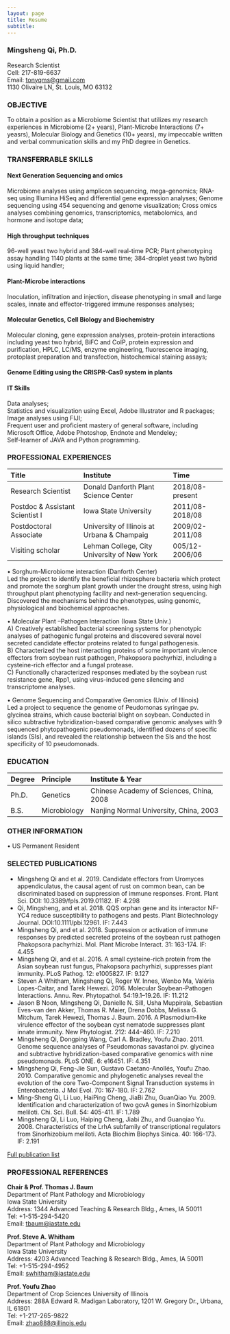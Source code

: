 ```yaml
---
layout: page
title: Resume
subtitle: 
---
```


### **Mingsheng Qi**, Ph.D.		
Research Scientist  
Cell: 217-819-6637  
Email: [tonyqms@gmail.com](mailto:tonyqms@gmail.com)    
1130 Olivaire LN, St. Louis, MO 63132  

### OBJECTIVE  
To obtain a position as a Microbiome Scientist that utilizes my research experiences in Microbiome (2+ years), Plant-Microbe Interactions (7+ yeasrs), Molecular Biology and Genetics (10+ years), my impeccable written and verbal communication skills and my PhD degree in Genetics.  

### TRANSFERRABLE SKILLS  
#### Next Generation Sequencing and omics  
Microbiome analyses using amplicon sequencing, mega-genomics; RNA-seq using Illumina HiSeq and differential gene expression analyses; Genome sequencing using 454 sequencing and genome visualization; Cross omics analyses combining genomics, transcriptomics, metabolomics, and hormone and isotope data;
 
#### High throughput techniques  
96-well yeast two hybrid and 384-well real-time PCR; Plant phenotyping assay handling 1140 plants at the same time; 384-droplet yeast two hybrid using liquid handler; 

#### Plant-Microbe interactions  
 Inoculation, infiltration and injection, disease phenotyping in small and large scales, innate and effector-triggered immune responses analyses;
 
#### Molecular Genetics, Cell Biology and Biochemistry  
Molecular cloning, gene expression analyses, protein-protein interactions including yeast two hybrid, BiFC and CoIP, protein expression and purification, HPLC, LC/MS, enzyme engineering, fluorescence imaging, protoplast preparation and transfection, histochemical staining assays;

#### Genome Editing using the CRISPR-Cas9 system in plants

#### IT Skills  
Data analyses;  
Statistics and visualization using Excel, Adobe Illustrator and R packages;  
Image analyses using FIJI;  
Frequent user and proficient mastery of general software, including Microsoft Office, Adobe Photoshop, Endnote and Mendeley;  
Self-learner of JAVA and Python programming.  

### PROFESSIONAL EXPERIENCES   
| Title | Institute | Time |  
| :------- | :--- | :--- |  
| Research Scientist | Donald Danforth Plant Science Center | 2018/08-present |  
| Postdoc & Assistant Scientist I | Iowa State University | 2011/08-2018/08 |  
| Postdoctoral Associate | University of Illinois at Urbana & Champaig | 2009/02-2011/08 |  
| Visiting scholar | Lehman College, City University of New York | 005/12-2006/06 |  

•	Sorghum-Microbiome interaction (Danforth Center)  
Led the project to identify the beneficial rhizosphere bacteria which protect and promote the sorghum plant growth under the drought stress, using high throughput plant phenotyping facility and next-generation sequencing. Discovered the mechanisms behind the phenotypes, using genomic, physiological and biochemical approaches. 

•	Molecular Plant –Pathogen Interaction (Iowa State Univ.)  
A)	Creatively established bacterial screening systems for phenotypic analyses of pathogenic fungal proteins and discovered several novel secreted candidate effector proteins related to fungal pathogenesis.  
B)	Characterized the host interacting proteins of some important virulence effectors from soybean rust pathogen, Phakopsora pachyrhizi, including a cysteine-rich effector and a fungal protease.  
C)	Functionally characterized responses mediated by the soybean rust resistance gene, Rpp1, using virus-induced gene silencing and transcriptome analyses.  

•	Genome Sequencing and Comparative Genomics (Univ. of Illinois)  
Led a project to sequence the genome of Peudomonas syringae pv. glycinea strains, which cause bacterial blight on soybean. Conducted in silico subtractive hybridization-based comparative genomic analyses with 9 sequenced phytopathogenic pseudomonads, identified dozens of specific islands (SIs), and revealed the relationship between the SIs and the host specificity of 10 pseudomonads.  

### EDUCATION  
| Degree | Principle | Institute & Year |  
| :------ | :--- | :--- |  
| Ph.D. | Genetics | Chinese Academy of Sciences, China, 2008 |  
| B.S. | Microbiology | Nanjing Normal University, China, 2003 |  

### OTHER INFORMATION  
•	US Permanent Resident  

### SELECTED PUBLICATIONS  
* Mingsheng Qi and et al. 2019. Candidate effectors from Uromyces appendiculatus, the causal agent of rust on common bean, can be discriminated based on suppression of immune responses. Front. Plant Sci. DOI: 10.3389/fpls.2019.01182. IF: 4.298
* Qi, Mingsheng, and et al. 2018. QQS orphan gene and its interactor NF-YC4 reduce susceptibility to pathogens and pests. Plant Biotechnology Journal. DOI:10.1111/pbi.12961. IF: 7.443
* Mingsheng Qi, and et al. 2018. Suppression or activation of immune responses by predicted secreted proteins of the soybean rust pathogen Phakopsora pachyrhizi. Mol. Plant Microbe Interact. 31: 163-174. IF: 4.455
* Mingsheng Qi, and et al. 2016. A small cysteine-rich protein from the Asian soybean rust fungus, Phakopsora pachyrhizi, suppresses plant immunity. PLoS Pathog. 12: e1005827. IF: 9.127 
* Steven A Whitham, Mingsheng Qi, Roger W. Innes, Wenbo Ma, Valéria Lopes-Caitar, and Tarek Hewezi. 2016. Molecular Soybean-Pathogen Interactions. Annu. Rev. Phytopathol. 54:19.1–19.26. IF: 11.212
* Jason B Noon, Mingsheng Qi, Danielle N. Sill, Usha Muppirala, Sebastian Eves-van den Akker, Thomas R. Maier, Drena Dobbs, Melissa G. Mitchum, Tarek Hewezi, Thomas J. Baum. 2016. A Plasmodium‐like virulence effector of the soybean cyst nematode suppresses plant innate immunity. New Phytologist. 212: 444–460. IF: 7.210
* Mingsheng Qi, Dongping Wang, Carl A. Bradley, Youfu Zhao. 2011. Genome sequence analyses of Pseudomonas savastanoi pv. glycinea and subtractive hybridization-based comparative genomics with nine pseudomonads. PLoS ONE. 6: e16451. IF: 4.351
* Mingsheng Qi,  Feng-Jie Sun, Gustavo Caetano-Anollés, Youfu Zhao. 2010. Comparative genomic and phylogenetic analyses reveal the evolution of the core Two-Component Signal Transduction systems in Enterobacteria. J Mol Evol. 70: 167-180. IF: 2.762
* Ming-Sheng Qi, Li Luo, HaiPing Cheng, JiaBi Zhu, GuanQiao Yu. 2009. Identification and characterization of two gcvA genes in Sinorhizobium meliloti. Chi. Sci. Bull. 54: 405-411. IF: 1.789
* Mingsheng Qi, Li Luo, Haiping Cheng, Jiabi Zhu, and Guanqiao Yu. 2008. Characteristics of the LrhA subfamily of transcriptional regulators from Sinorhizobium meliloti. Acta Biochim Biophys Sinica. 40: 166-173. IF: 2.191

[Full publication list](https://scholar.google.com/citations?user=qEQPHFwAAAAJ&hl=en)  

### PROFESSIONAL REFERENCES  
**Chair & Prof. Thomas J. Baum**  
Department of Plant Pathology and Microbiology  
Iowa State University  
Address: 1344 Advanced Teaching & Research Bldg., Ames, IA 50011  
Tel: +1-515-294-5420  
Email: [tbaum@iastate.edu](mailto:tbaum@iastate.edu)   

**Prof. Steve A. Whitham**  
Department of Plant Pathology and Microbiology  
Iowa State University  
Address: 4203 Advanced Teaching & Research Bldg., Ames, IA 50011  
Tel: +1-515-294-4952  
Email: [swhitham@iastate.edu](swhitham@iastate.edu) 

**Prof. Youfu Zhao**  
Department of Crop Sciences University of Illinois  
Address: 288A Edward R. Madigan Laboratory, 1201 W. Gregory Dr., Urbana, IL 61801  
Tel: +1-217-265-9822  
Email: [zhao888@illinois.edu](zhao888@illinois.edu)



